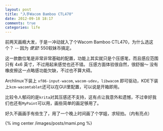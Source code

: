 ```yaml
---
layout: post
title: "入手Wacom Bamboo CTL470"
date: 2012-09-18 18:17
comments: true
categories: life
---
```


前两天画瘾大发，于是一冲动就入了个Wacom Bamboo CTL470，为什么选这个？ -- 因为 *便宜*! 550软妹币搞定。

这一款数位笔是非常非常基础的配置，功能上其实就只是个压感笔，而且感应范围只有 4x6 英寸，不过用起来感觉也还不错。 压感方面体验很自然，很舒服～ 没有橡皮擦这一点略感功能欠缺，不过也不算大碍。

Archlinux下装上 `xf86-input-wacom`, `wacom-udev`，`libwacom` 即可驱动，KDE下装上`kcm-wacomtablet`还可以在GUI里配置，可以说是开箱即用。

比较令人郁闷的是`krita`对其压感还不支持，这有点让我意外和遗憾，不过幸好我们也还有`MyPaint`可以用，画些简单的画足够用了。

好久不画画手有些生了，用了一个晚上时间画了个学姐，求轻拍。（内有亮点）

<!--more-->

{% img center /images/posts/mami.png %}

